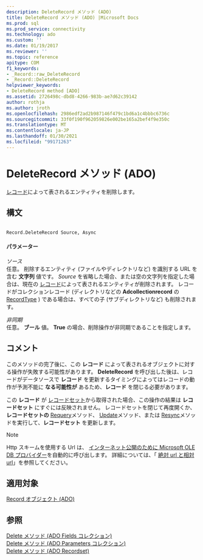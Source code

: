 ```yaml
---
description: DeleteRecord メソッド (ADO)
title: DeleteRecord メソッド (ADO) |Microsoft Docs
ms.prod: sql
ms.prod_service: connectivity
ms.technology: ado
ms.custom: ''
ms.date: 01/19/2017
ms.reviewer: ''
ms.topic: reference
apitype: COM
f1_keywords:
- _Record::raw_DeleteRecord
- _Record::DeleteRecord
helpviewer_keywords:
- DeleteRecord method [ADO]
ms.assetid: 2726498c-dbd8-4266-983b-ae7d62c39142
author: rothja
ms.author: jroth
ms.openlocfilehash: 2986edf2ad2b987146f479c1bd6a1c4bbbc6736c
ms.sourcegitcommit: 33f0f190f962059826e002be165a2bef4f9e350c
ms.translationtype: MT
ms.contentlocale: ja-JP
ms.lasthandoff: 01/30/2021
ms.locfileid: "99171263"
---
```

# <a name="deleterecord-method-ado"></a>DeleteRecord メソッド (ADO)
[レコード](../../../ado/reference/ado-api/record-object-ado.md)によって表されるエンティティを削除します。  
  
## <a name="syntax"></a>構文  
  
```  
  
Record.DeleteRecord Source, Async  
```  
  
#### <a name="parameters"></a>パラメーター  
 *ソース*  
 任意。 削除するエンティティ (ファイルやディレクトリなど) を識別する URL を含む **文字列** 値です。 *Source* を省略した場合、または空の文字列を指定した場合は、現在の [レコード](../../../ado/reference/ado-api/record-object-ado.md)によって表されるエンティティが削除されます。 レコードがコレクションレコード (ディレクトリなどの **Adcollectionrecord** の [RecordType](../../../ado/reference/ado-api/recordtype-property-ado.md) ) である場合は、すべての子 (サブディレクトリなど) も削除されます。  
  
 *非同期*  
 任意。 **ブール** 値。 **True** の場合、削除操作が非同期であることを指定します。  
  
## <a name="remarks"></a>コメント  
 このメソッドの完了後に、この **レコード** によって表されるオブジェクトに対する操作が失敗する可能性があります。 **DeleteRecord** を呼び出した後は、レコードがデータソースで **レコード** を更新するタイミングによってはレコードの動作が予測不能に **なる可能性が** あるため、**レコード** を閉じる必要があります。  
  
 この **レコード** が [レコードセット](../../../ado/reference/ado-api/recordset-object-ado.md)から取得された場合、この操作の結果は **レコードセット** にすぐには反映されません。 レコードセットを閉じて再度開くか、**レコードセットの** [Requery](../../../ado/reference/ado-api/requery-method.md)メソッド、 [Update](../../../ado/reference/ado-api/update-method.md)メソッド、または [Resync](../../../ado/reference/ado-api/resync-method.md)メソッドを実行して、**レコードセット** を更新します。  
  
> [!NOTE]
>  Http スキームを使用する Url は、 [インターネット公開のために Microsoft OLE DB プロバイダー](../../../ado/guide/appendixes/microsoft-ole-db-provider-for-internet-publishing.md)を自動的に呼び出します。 詳細については、「 [絶対 url と相対 url](../../../ado/guide/data/absolute-and-relative-urls.md)」を参照してください。  
  
## <a name="applies-to"></a>適用対象  
 [Record オブジェクト (ADO)](../../../ado/reference/ado-api/record-object-ado.md)  
  
## <a name="see-also"></a>参照  
 [Delete メソッド (ADO Fields コレクション)](../../../ado/reference/ado-api/delete-method-ado-fields-collection.md)   
 [Delete メソッド (ADO Parameters コレクション)](../../../ado/reference/ado-api/delete-method-ado-parameters-collection.md)   
 [Delete メソッド (ADO Recordset)](../../../ado/reference/ado-api/delete-method-ado-recordset.md)
